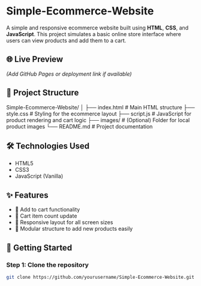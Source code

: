 # Simple-Ecommerce-Website

A simple and responsive ecommerce website built using **HTML**, **CSS**, and **JavaScript**. This project simulates a basic online store interface where users can view products and add them to a cart.

## 🌐 Live Preview

_(Add GitHub Pages or deployment link if available)_

## 📁 Project Structure

Simple-Ecommerce-Website/
│
├── index.html # Main HTML structure
├── style.css # Styling for the ecommerce layout
├── script.js # JavaScript for product rendering and cart logic
├── images/ # (Optional) Folder for local product images
└── README.md # Project documentation


## 🛠️ Technologies Used

- HTML5
- CSS3
- JavaScript (Vanilla)

## ✨ Features

- 🛒 Add to cart functionality
- 🧮 Cart item count update
- 📱 Responsive layout for all screen sizes
- 🔄 Modular structure to add new products easily

## 🚀 Getting Started

### Step 1: Clone the repository

```bash
git clone https://github.com/yourusername/Simple-Ecommerce-Website.git

